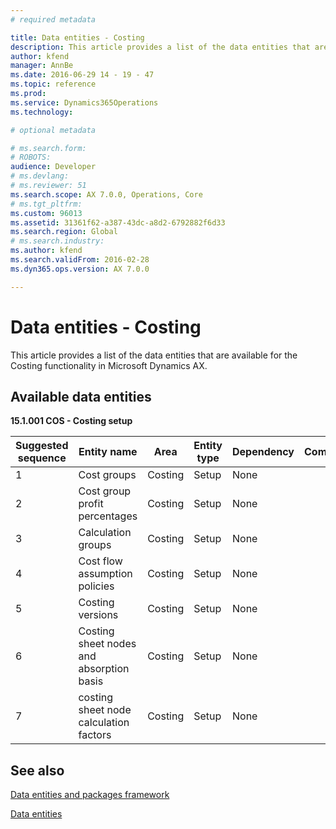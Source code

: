 ```yaml
---
# required metadata

title: Data entities - Costing
description: This article provides a list of the data entities that are available for the Costing functionality in Microsoft Dynamics AX.
author: kfend
manager: AnnBe
ms.date: 2016-06-29 14 - 19 - 47
ms.topic: reference
ms.prod: 
ms.service: Dynamics365Operations
ms.technology: 

# optional metadata

# ms.search.form: 
# ROBOTS: 
audience: Developer
# ms.devlang: 
# ms.reviewer: 51
ms.search.scope: AX 7.0.0, Operations, Core
# ms.tgt_pltfrm: 
ms.custom: 96013
ms.assetid: 31361f62-a387-43dc-a8d2-6792882f6d33
ms.search.region: Global
# ms.search.industry: 
ms.author: kfend
ms.search.validFrom: 2016-02-28
ms.dyn365.ops.version: AX 7.0.0

---
```


# Data entities - Costing

This article provides a list of the data entities that are available for the Costing functionality in Microsoft Dynamics AX.

Available data entities
-----------------------

**15.1.001 COS - Costing setup**

| Suggested sequence | Entity name                              | Area    | Entity type | Dependency | Comments |
|--------------------|------------------------------------------|---------|-------------|------------|----------|
| 1                  | Cost groups                              | Costing | Setup       | None       |          |
| 2                  | Cost group profit percentages            | Costing | Setup       | None       |          |
| 3                  | Calculation groups                       | Costing | Setup       | None       |          |
| 4                  | Cost flow assumption policies            | Costing | Setup       | None       |          |
| 5                  | Costing versions                         | Costing | Setup       | None       |          |
| 6                  | Costing sheet nodes and absorption basis | Costing | Setup       | None       |          |
| 7                  | costing sheet node calculation factors   | Costing | Setup       | None       |          |

See also
--------

[Data entities and packages framework](/dynamics365/operations/dev-itpro/data-entities/data-entities-data-packages)

[Data entities ](/dynamics365/operations/dev-itpro/data-entities/data-entities)

